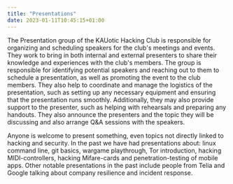 ```yaml
---
title: "Presentations"
date: 2023-01-11T10:45:15+01:00
---
```


The Presentation group of the KAUotic Hacking Club is responsible for organizing and scheduling speakers for the club's meetings and events. They work to bring in both internal and external presenters to share their knowledge and experiences with the club's members. The group is responsible for identifying potential speakers and reaching out to them to schedule a presentation, as well as promoting the event to the club members. They also help to coordinate and manage the logistics of the presentation, such as setting up any necessary equipment and ensuring that the presentation runs smoothly. Additionally, they may also provide support to the presenter, such as helping with rehearsals and preparing any handouts. They also announce the presenters and the topic they will be discussing and also arrange Q&A sessions with the speakers.

Anyone is welcome to present something, even topics not directly linked to hacking and security. In the past we have had presentations about: linux command line, git basics, wargame playthrough, Tor introduction, hacking MIDI-controllers, hacking Mifare-cards and penetration-testing of mobile apps. Other notable presentations in the past include people from Telia and Google talking about company resilience and incident response.
